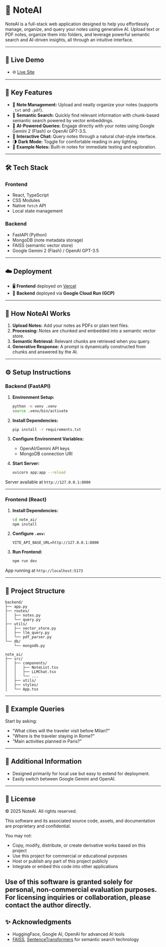 # 🧠 NoteAI 

NoteAI is a full-stack web application designed to help you effortlessly manage, organize, and query your notes using generative AI. Upload text or PDF notes, organize them into folders, and leverage powerful semantic search and AI-driven insights, all through an intuitive interface.

---

## 🔗 Live Demo

- 🌐 [Live Site](https://note-ai-frontend.vercel.app/)

---

## 🚀 Key Features

- 📁 **Note Management:** Upload and neatly organize your notes (supports `.txt` and `.pdf`).
- 🔎 **Semantic Search:** Quickly find relevant information with chunk-based semantic search powered by vector embeddings.
- 🤖 **AI-Powered Queries:** Engage directly with your notes using Google Gemini 2 (Flash) or OpenAI GPT-3.5.
- 💬 **Interactive Chat:** Query notes through a natural chat-style interface.
- 🌗 **Dark Mode:** Toggle for comfortable reading in any lighting.
- 📄 **Example Notes:** Built-in notes for immediate testing and exploration.

---

## 🛠️ Tech Stack

### Frontend
- React, TypeScript
- CSS Modules
- Native `fetch` API
- Local state management

### Backend
- FastAPI (Python)
- MongoDB (note metadata storage)
- FAISS (semantic vector store)
- Google Gemini 2 (Flash) / OpenAI GPT-3.5

---

## ☁️ Deployment

- 🖥 **Frontend** deployed on [Vercel](https://vercel.com)
- 🔧 **Backend** deployed via **Google Cloud Run (GCP)**

---

## 🧪 How NoteAI Works

1. **Upload Notes:** Add your notes as PDFs or plain text files.
2. **Processing:** Notes are chunked and embedded into a semantic vector store.
3. **Semantic Retrieval:** Relevant chunks are retrieved when you query.
4. **Generative Response:** A prompt is dynamically constructed from chunks and answered by the AI.

---

## ⚙️ Setup Instructions

### Backend (FastAPI)

1. **Environment Setup:**
   ```bash
   python -m venv .venv
   source .venv/bin/activate 
   ```

2. **Install Dependencies:**
   ```bash
   pip install -r requirements.txt
   ```

3. **Configure Environment Variables:**
   - OpenAI/Gemini API keys
   - MongoDB connection URI

4. **Start Server:**
   ```bash
   uvicorn app:app --reload
   ```

Server available at `http://127.0.0.1:8000`

---

### Frontend (React)

1. **Install Dependencies:**
   ```bash
   cd note_ai/
   npm install
   ```

2. **Configure `.env`:**
   ```env
   VITE_API_BASE_URL=http://127.0.0.1:8000
   ```

3. **Run Frontend:**
   ```bash
   npm run dev
   ```

App running at `http://localhost:5173`

---

## 📂 Project Structure

```
backend/
├── app.py
├── routes/
│   ├── notes.py
│   └── query.py
├── utils/
│   ├── vector_store.py
│   ├── llm_query.py
│   └── pdf_parser.py
└── db/
    └── mongodb.py

note_ai/
├── src/
│   ├── components/
│   │   ├── NoteList.tsx
│   │   ├── LLMChat.tsx
│   │   └── ...
│   ├── utils/
│   ├── styles/
│   └── App.tsx
```

---

## 🧠 Example Queries

Start by asking:
- "What cities will the traveler visit before Milan?"
- "Where is the traveler staying in Rome?"
- "Main activities planned in Paris?"

---

## 📌 Additional Information

- Designed primarily for local use but easy to extend for deployment.
- Easily switch between Google Gemini and OpenAI.

---

## 📜 License

© 2025 NoteAI. All rights reserved.

This software and its associated source code, assets, and documentation are proprietary and confidential. 

You may not:

- Copy, modify, distribute, or create derivative works based on this project
- Use this project for commercial or educational purposes
- Host or publish any part of this project publicly
- Integrate or embed this code into other applications

Use of this software is granted solely for personal, non-commercial evaluation purposes.  
For licensing inquiries or collaboration, please contact the author directly.
---

## ✨ Acknowledgments

- HuggingFace, Google AI, OpenAI for advanced AI tools
- [FAISS](https://github.com/facebookresearch/faiss), [SentenceTransformers](https://www.sbert.net/) for semantic search technology

